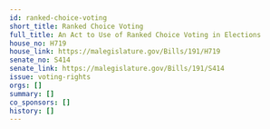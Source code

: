 ```yaml
---
id: ranked-choice-voting
short_title: Ranked Choice Voting
full_title: An Act to Use of Ranked Choice Voting in Elections
house_no: H719
house_link: https://malegislature.gov/Bills/191/H719
senate_no: S414
senate_link: https://malegislature.gov/Bills/191/S414
issue: voting-rights
orgs: []
summary: []
co_sponsors: []
history: []
---
```

